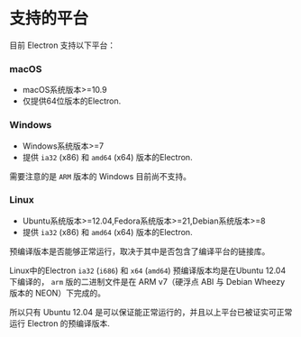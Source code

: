 # 支持的平台

目前 Electron 支持以下平台：

### macOS

* macOS系统版本>=10.9
* 仅提供64位版本的Electron.

### Windows

* Windows系统版本>=7
* 提供 `ia32` (x86) 和 `amd64` (x64) 版本的Electron.

需要注意的是 `ARM` 版本的 Windows 目前尚不支持。

### Linux

* Ubuntu系统版本>=12.04,Fedora系统版本>=21,Debian系统版本>=8
* 提供 `ia32` (x86) 和 `amd64` (x64) 版本的Electron.

预编译版本是否能够正常运行，取决于其中是否包含了编译平台的链接库。

Linux中的Electron  `ia32` (`i686`) 和 `x64` (`amd64`) 预编译版本均是在Ubuntu 12.04 下编译的， `arm` 版的二进制文件是在 ARM v7（硬浮点 ABI 与
Debian Wheezy 版本的 NEON）下完成的。

所以只有 Ubuntu 12.04 是可以保证能正常运行的，并且以上平台已被证实可正常运行 Electron 的预编译版本.